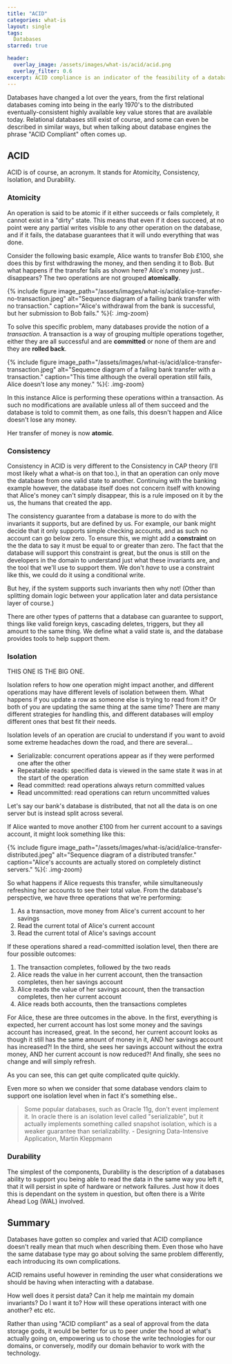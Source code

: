 ```yaml
---
title: "ACID"
categories: what-is
layout: single
tags:
  Databases
starred: true

header:
  overlay_image: /assets/images/what-is/acid/acid.png
  overlay_filter: 0.6
excerpt: ACID compliance is an indicator of the feasibility of a database. Be warned however, as just because something is ACID compliant, does NOT mean that it will behave in a way that you want.
---
```


Databases have changed a lot over the years, from the first relational databases coming into being in the early 1970's to the distributed eventually-consistent highly available key value stores that are available today. Relational databases still exist of course, and some can even be described in similar ways, but when talking about database engines the phrase "ACID Compliant" often comes up.

## ACID

ACID is of course, an acronym. It stands for Atomicity, Consistency, Isolation, and Durability.

### Atomicity

An operation is said to be atomic if it either succeeds or fails completely, it cannot exist in a "dirty" state. This means that even if it does succeed, at no point were any partial writes visible to any other operation on the database, and if it fails, the database guarantees that it will undo everything that was done.

Consider the following basic example, Alice wants to transfer Bob £100, she does this by first withdrawing the money, and then sending it to Bob. But what happens if the transfer fails as shown here? Alice's money just.. disappears? The two operations are not grouped **atomically**.

{% include figure image_path="/assets/images/what-is/acid/alice-transfer-no-transaction.jpeg" alt="Sequence diagram of a failing bank transfer with no transaction." caption="Alice's withdrawal from the bank is successful, but her submission to Bob fails." %}{: .img-zoom}

To solve this specific problem, many databases provide the notion of a _transaction_. A transaction is a way of grouping multiple operations together, either they are all successful and are **committed** or none of them are and they are **rolled back**.

{% include figure image_path="/assets/images/what-is/acid/alice-transfer-transaction.jpeg" alt="Sequence diagram of a failing bank transfer with a transaction." caption="This time although the overall operation still fails, Alice doesn't lose any money." %}{: .img-zoom}

In this instance Alice is performing these operations within a transaction. As such no modifications are available unless all of them succeed and the database is told to commit them, as one fails, this doesn't happen and Alice doesn't lose any money.

Her transfer of money is now **atomic**.

### Consistency

Consistency in ACID is very different to the Consistency in CAP theory (I'll most likely what a what-is on that too.), in that an operation can only move the database from one valid state to another. Continuing with the banking example however, the database itself does not concern itself with knowing that Alice's money can't simply disappear, this is a rule imposed on it by the us, the humans that created the app.

The consistency guarantee from a database is more to do with the invariants it supports, but are defined by us. For example, our bank might decide that it only supports simple checking accounts, and as such no account can go below zero. To ensure this, we might add a **constraint** on the the data to say it must be equal to or greater than zero. The fact that the database will support this constraint is great, but the onus is still on the developers in the domain to understand just what these invariants are, and the tool that we'll use to support them. We don't _have_ to use a constraint like this, we could do it using a conditional write.

But hey, if the system supports such invariants then why not! (Other than splitting domain logic between your application later and data persistance layer of course.)

There are other types of patterns that a database can guarantee to support, things like valid foreign keys, cascading deletes, triggers, but they all amount to the same thing. We define what a valid state is, and the database provides tools to help support them.

### Isolation

THIS ONE IS THE BIG ONE.

Isolation refers to how one operation might impact another, and different operations may have different levels of isolation between them. What happens if you update a row as someone else is trying to read from it? Or both of you are updating the same thing at the same time? There are many different strategies for handling this, and different databases will employ different ones that best fit their needs.

Isolation levels of an operation are crucial to understand if you want to avoid some extreme headaches down the road, and there are several...

* Serializable: concurrent operations appear as if they were performed one after the other
* Repeatable reads: specified data is viewed in the same state it was in at the start of the operation
* Read committed: read operations always return committed values
* Read uncommitted: read operations can return uncommitted values

Let's say our bank's database is distributed, that not all the data is on one server but is instead split across several.

If Alice wanted to move another £100 from her current account to a savings account, it might look something like this:

{% include figure image_path="/assets/images/what-is/acid/alice-transfer-distributed.jpeg" alt="Sequence diagram of a distributed transfer." caption="Alice's accounts are actually stored on completely distinct servers." %}{: .img-zoom}

So what happens if Alice requests this transfer, while simultaneously refreshing her accounts to see their total value. From the database's perspective, we have three operations that we're performing:

1. As a transaction, move money from Alice's current account to her savings
2. Read the current total of Alice's current account
3. Read the current total of Alice's savings account

If these operations shared a read-committed isolation level, then there are four possible outcomes:

1. The transaction completes, followed by the two reads
2. Alice reads the value in her current account, then the transaction completes, then her savings account
3. Alice reads the value of her savings account, then the transaction completes, then her current account
4. Alice reads both accounts, then the transactions completes

For Alice, these are three outcomes in the above. In the first, everything is expected, her current account has lost some money and the savings account has increased, great. In the second, her current account looks as though it still has the same amount of money in it, AND her savings account has increased?! In the third, she sees her savings account without the extra money, AND her current account is now reduced?! And finally, she sees no change and will simply refresh.

As you can see, this can get quite complicated quite quickly.

Even more so when we consider that some database vendors claim to support one isolation level when in fact it's something else..

> Some popular databases, such as Oracle 11g, don't event implement it. In oracle there is an isolation level called "serializable", but it actually implements something called snapshot isolation, which is a weaker guarantee than serializability. - Designing Data-Intensive Application, Martin Kleppmann

### Durability

The simplest of the components, Durability is the description of a databases ability to support you being able to read the data in the same way you left it, that it will persist in spite of hardware or network failures. Just how it does this is dependant on the system in question, but often there is a Write Ahead Log (WAL) involved.


## Summary

Databases have gotten so complex and varied that ACID compliance doesn't really mean that much when describing them. Even those who have the same database type may go about solving the same problem differently, each introducing its own complications.

ACID remains useful however in reminding the user what considerations we should be having when interacting with a database.

How well does it persist data? Can it help me maintain my domain invariants? Do I want it to? How will these operations interact with one another? etc etc.

Rather than using "ACID compliant" as a seal of approval from the data storage gods, it would be better for us to peer under the hood at what's actually going on, empowering us to chose the write technologies for our domains, or conversely, modify our domain behavior to work with the technology.
